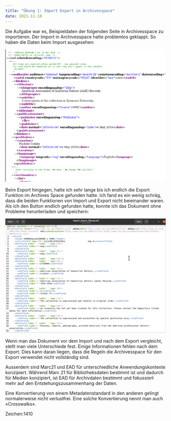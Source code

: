 ```yaml
---
title: "Übung 1: Import Export in Archivesspace"
date: 2021-11-18
---
```

Die Aufgabe war es, Beispieldaten der folgenden Seite in Archivesspace zu importieren. Der Import in Archivesspace hatte problemlos geklappt.
So haben die Daten beim Import ausgesehen:

![Export](https://raw.githubusercontent.com/slunz/Lerntagebuch-BAIN/master/pictures/Import_Daten.png)

Beim Export hingegen, hatte ich sehr lange bis ich endlich die Export Funktion im Archives Space gefunden hatte. 
Ich fand es ein wenig schräg, dass die beiden Funktionen von Import und Export nicht beieinander waren. Als ich den Button endlich gefunden hatte, konnte ich das Dokument ohne Probleme herunterladen und speichern:

![Export](https://raw.githubusercontent.com/slunz/Lerntagebuch-BAIN/master/pictures/Import_Export.png)

Wenn man das Dokument vor dem Import und nach dem Export vergleicht, stellt man viele Unterschiede fest. Einige Informationen fehlen nach dem Export. 
Dies kann daran liegen, dass die Regeln die Archivesspace für den Export verwendet nicht vollständig sind.

Ausserdem sind Marc21 und EAD für unterschiedliche Anwendungskontexte konzipiert. 
Während Marc 21 für Bibliotheksdaten bestimmt ist und dadurch für Medien konzipiert, ist EAD für Archivdaten bestimmt und fokussiert mehr auf den Entstehungszusammenhang der Daten.

Eine Konvertierung von einem Metadatenstandard in den anderen gelingt normalerweise nicht verlustfrei. 
Eine solche Konvertierung nennt man auch «Crosswalks». 


Zeichen:1410
